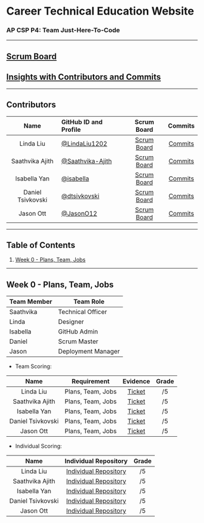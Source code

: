 # Career Technical Education Website
### AP CSP P4: Team Just-Here-To-Code
---
## [Scrum Board](https://github.com/LindaLiu1202/just_here_to_code/projects/1)
## [Insights with Contributors and Commits]( https://github.com/LindaLiu1202/just_here_to_code/graphs/contributors )
--- 
###   <h2 id="contributers">Contributors</h2>
| Name | GitHub ID and Profile | Scrum Board | Commits |
|:----:|:----------------------|:-----------:|:-------:|
| Linda Liu | [@LindaLiu1202](https://github.com/LindaLiu1202) |[Scrum Board](https://github.com/LindaLiu1202/just_here_to_code/projects/1) | [Commits](https://github.com/LindaLiu1202/just_cakes/commits?author=LindaLiu1202)
| Saathvika Ajith | [@Saathvika-Ajith](https://github.com/Saathvika-Ajith) | [Scrum Board](https://github.com/LindaLiu1202/just_here_to_code/projects/1) | [Commits](https://github.com/LindaLiu1202/just_cakes/commits?author=Saathvika-Ajith)
| Isabella Yan | [@isabella](https://github.com/yqw7  )  |[Scrum Board](https://github.com/LindaLiu1202/just_here_to_code/projects/1) | [Commits]( https://github.com/LindaLiu1202/just_cakes/commits?author=isabella )
| Daniel Tsivkovski | [@dtsivkovski](https://github.com/dtsivkovski)  |[Scrum Board](https://github.com/LindaLiu1202/just_here_to_code/projects/1) | [Commits]( https://github.com/LindaLiu1202/just_cakes/commits?author=dtsivkovski )
| Jason Ott | [@JasonO12]( https://github.com/JasonO12 )  |[Scrum Board](https://github.com/LindaLiu1202/just_here_to_code/projects/1) | [Commits]( https://github.com/LindaLiu1202/just_cakes/commits?author=JasonO12  )

---
## Table of Contents
1. [Week 0 - Plans, Team, Jobs](#Week0)
---

###   <h2 id="Week0">Week 0 - Plans, Team, Jobs</h2>

| Team Member | Team Role |
| ----------- | --------- |
| Saathvika   | Technical Officer    |
| Linda       | Designer     |
| Isabella    | GitHub Admin     |
| Daniel      | Scrum Master     |
| Jason       | Deployment Manager    |

- Team Scoring:

| Name | Requirement | Evidence | Grade |
|:----:|:-----------:|:--------:|:-----:|
| Linda Liu | Plans, Team, Jobs |<a href=" https://github.com/LindaLiu1202/just_here_to_code/issues/1 ">Ticket</a><br>|/5|
| Saathvika Ajith | Plans, Team, Jobs |<a href=" https://github.com/LindaLiu1202/just_here_to_code/issues/1 ">Ticket</a><br>|/5|
| Isabella Yan  | Plans, Team, Jobs |<a href=" https://github.com/LindaLiu1202/just_here_to_code/issues/1 ">Ticket</a><br>|/5|
| Daniel Tsivkovski  | Plans, Team, Jobs |<a href=" https://github.com/LindaLiu1202/just_here_to_code/issues/1 ">Ticket</a><br>|/5|
| Jason Ott  | Plans, Team, Jobs |<a href=" https://github.com/LindaLiu1202/just_here_to_code/issues/1 ">Ticket</a><br>|/5|

- Individual Scoring:

| Name | Individual Repository | Grade |
|:----:|:---------------------------:|:-----:|
| Linda Liu | <a href="https://github.com/LindaLiu1202/lindaliu">Individual Repository</a> | /5 |
| Saathvika Ajith | <a href="  ">Individual Repository</a> | /5 |
| Isabella Yan   | <a href="  ">Individual Repository</a> |  /5 |
| Daniel Tsivkovski  | <a href="  ">Individual Repository</a> | /5 |
| Jason Ott   | <a href="  ">Individual Repository</a> | /5 |
